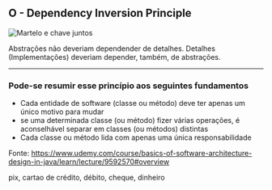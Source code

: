 ## O - Dependency Inversion  Principle
![Martelo e chave juntos](imagens/single-responsibility-principle.png)

Abstrações não deveriam dependender de detalhes. Detalhes (Implementações) 
deveriam depender, também, de abstrações.


---------------
### Pode-se resumir esse princípio aos seguintes fundamentos

 - Cada entidade de software (classe ou método) deve ter apenas um único motivo para mudar
 - se uma determinada classe (ou método) fizer várias operações, é aconselhável separar em classes (ou métodos) distintas
 - Cada classe ou método lida com apenas uma única responsabilidade
 

Fonte: https://www.udemy.com/course/basics-of-software-architecture-design-in-java/learn/lecture/9592570#overview


 pix, cartao de crédito, débito, cheque, dinheiro
 